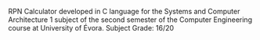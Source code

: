 RPN Calculator developed in C language for the Systems and Computer Architecture 1 subject of the second semester of the Computer Engineering course at University of Évora. Subject Grade: 16/20
